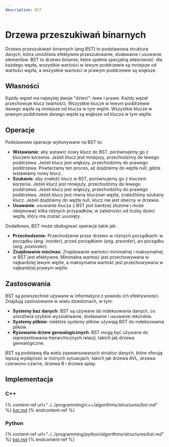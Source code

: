```yaml
---
description: BST
---
```


# Drzewa przeszukiwań binarnych

Drzewo przeszukiwań binarnych (ang *BST*) to podstawowa struktura danych, która umożliwia efektywne przeszukiwanie, dodawanie i usuwanie elementów. BST to drzewo binarne, które spełnia specjalną właściwość: dla każdego węzła, wszystkie wartości w lewym poddrzewie są mniejsze od wartości węzła, a wszystkie wartości w prawym poddrzewie są większe.

## Własności

Każdy węzeł ma najwyżej dwoje "dzieci": lewe i prawe.
Każdy węzeł przechowuje klucz (wartość).
Wszystkie klucze w lewym poddrzewie danego węzła są mniejsze od klucza w tym węźle.
Wszystkie klucze w prawym poddrzewie danego węzła są większe od klucza w tym węźle.

## Operacje

Podstawowe operacje wykonywane na BST to:

- **Wstawianie**: aby wstawić nowy klucz do BST, porównujemy go z kluczem korzenia. Jeżeli klucz jest mniejszy, przechodzimy do lewego poddrzewa. Jeżeli klucz jest większy, przechodzimy do prawego poddrzewa. Powtarzamy ten proces, aż dojdziemy do węzła null, gdzie wstawiamy nowy klucz.
- **Szukanie**: aby znaleźć klucz w BST, porównujemy go z kluczem korzenia. Jeżeli klucz jest mniejszy, przechodzimy do lewego poddrzewa. Jeżeli klucz jest większy, przechodzimy do prawego poddrzewa. Jeżeli klucz jest równy kluczowi węzła, znaleźliśmy szukany klucz. Jeżeli dojdziemy do węzła null, klucz nie jest obecny w drzewie.
- **Usuwanie**: usuwanie klucza z BST jest bardziej złożone i może obejmować kilka różnych przypadków, w zależności od liczby dzieci węzła, który ma zostać usunięty.

Dodatkowo, BST może obsługiwać operacje takie jak:

- **Przechodzenie**: Przechodzenie przez drzewo w różnych porządkach: w porządku (ang. *inorder*), przed porządkiem (ang. *preorder*), po porządku (ang. *postorder*).
- **Znajdowanie min/max**: Znajdowanie wartości minimalnej i maksymalnej w BST jest efektywne. Minimalna wartość jest przechowywana w najbardziej lewym węźle, a maksymalna wartość jest przechowywana w najbardziej prawym węźle.

## Zastosowania

BST są powszechnie używane w informatyce z powodu ich efektywności. Znajdują zastosowanie w wielu dziedzinach, w tym:

- **Systemy baz danych**: BST są używane do indeksowania danych, co umożliwia szybkie wyszukiwanie, dodawanie i usuwanie rekordów.
- **Systemy plików**: niektóre systemy plików używają BST do indeksowania plików.
- **Rysowanie drzew genealogicznych**: BST mogą być używane do reprezentowania hierarchicznych relacji, takich jak drzewa genealogiczne.

BST są podstawą dla wielu zaawansowanych struktur danych, które oferują lepszą wydajność w różnych sytuacjach, takich jak drzewa AVL, drzewa czerwono-czarne, drzewa B i drzewa splay.

## Implementacja

### C++

{% content-ref url="../../programming/c++/algorithms/structures/bst.md" %}
[bst.md](../../programming/c++/algorithms/structures/bst.md)
{% endcontent-ref %}

### Python

{% content-ref url="../../programming/python/algorithms/structures/bst.md" %}
[bst.md](../../programming/python/algorithms/structures/bst.md)
{% endcontent-ref %}
